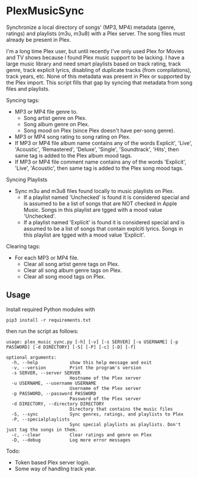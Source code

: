 # PlexMusicSync
Synchronize a local directory of songs' (MP3, MP4) metadata (genre, ratings) and playlists (m3u, m3u8) with a Plex server. The song files must already be present in Plex.

I'm a long time Plex user, but until recently I've only used Plex for Movies and TV shows because I found Plex music support to be lacking. I have a large music library and need smart playlists based on track rating, track genre, track explicit lyrics, disabling of duplicate tracks (from compilations), track years, etc. None of this metadata was present in Plex or supported by the Plex import. This script fills that gap by syncing that metadata from song files and playlists.

Syncing tags:
- MP3 or MP4 file genre to.
    - Song artist genre on Plex.
    - Song album genre on Plex.
    - Song mood on Plex (since Plex doesn't have per-song genre).
- MP3 or MP4 song rating to song rating on Plex.
- If MP3 or MP4 file album name contains any of the words Explicit', 'Live', 'Acoustic', 'Remastered', 'Deluxe', 'Single', 'Soundtrack', 'Hits', then same tag is added to the Plex album mood tags.
- If MP3 or MP4 file comment name contains any of the words 'Explicit', 'Live', 'Acoustic', then same tag is added to the Plex song mood tags.


Syncing Playlists
- Sync m3u and m3u8 files found locally to music playlists on Plex.
    - If a playlist named 'Unchecked' is found it is considered special and is assumed to be a list of songs that are NOT checked in Apple Music. Songs in this playlist are tgged with a mood value 'Unchecked'.
    - If a playlist named 'Explicit' is found it is considered special and is assumed to be a list of songs that contain explciti lyrics. Songs in this playlist are tgged with a mood value 'Explicit'.

Clearing tags:
- For each MP3 or MP4 file.
    - Clear all song artist genre tags on Plex.
    - Clear all song album genre tags on Plex.
    - Clear all song mood tags on Plex.

## Usage
Install required Python modules with

```pip3 install -r requirements.txt```

then run the script as follows:

```
usage: plex_music_sync.py [-h] [-v] [-s SERVER] [-u USERNAME] [-p PASSWORD] [-d DIRECTORY] [-S] [-P] [-c] [-D] [-f]

optional arguments:
  -h, --help            show this help message and exit
  -v, --version         Print the program's version
  -s SERVER, --server SERVER
                        Hostname of the Plex server
  -u USERNAME, --username USERNAME
                        Username of the Plex server
  -p PASSWORD, --password PASSWORD
                        Password of the Plex server
  -d DIRECTORY, --directory DIRECTORY
                        Directory that contains the music files
  -S, --sync            Sync genres, ratings, and playlists to Plex
  -P, --specialplaylists
                        Sync special playlists as playlists. Don't just tag the songs in them.
  -c, --clear           Clear ratings and genre on Plex
  -D, --debug           Log more error messages
```

Todo:
- Token based Plex server login.
- Some way of handling track year.

